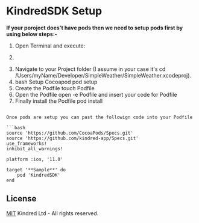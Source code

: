 # KindredSDK Setup


**If your poroject does't have pods then we need to setup pods first by using below steps:-**

1. Open Terminal and execute: 
2. ```bash$ sudo gem install cocoapods
3. Navigate to your Project folder (I assume in your case it's cd /Users/myName/Developer/SimpleWeather/SimpleWeather.xcodeproj).
4. bash Setup Cocoapod pod setup
5. Create the Podfile touch Podfile
6. Open the Podfile open -e Podfile and insert your code for Podfile
7. Finally install the Podfile pod install
```

Once pods are setup you can past the followign code into your Podfile

```bash
source 'https://github.com/CocoaPods/Specs.git'
source 'https://github.com/kindred-app/Specs.git'
use_frameworks!
inhibit_all_warnings!

platform :ios, '11.0'

target '**Sample**' do
    pod 'KindredSDK'
end
```




## License
[MIT](https://choosealicense.com/licenses/mit/)
Kindred Ltd - All rights reserved.
